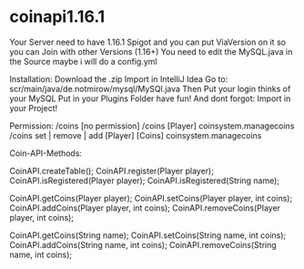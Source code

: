 # coinapi1.16.1

Your Server need to have 1.16.1 Spigot and you can put ViaVersion on it so you can Join with other Versions (1.16+)
You need to edit the MySQL.java in the Source maybe i will do a config.yml

Installation:
Download the .zip
Import in IntelliJ Idea
Go to: scr/main/java/de.notmirow/mysql/MySQl.java
Then Put your login thinks of your MySQL
Put in your Plugins Folder have fun!
And dont forgot: Import in your Project!

Permission:
/coins [no permission]
/coins [Player] coinsystem.managecoins
/coins set | remove | add [Player] [Coins] coinsystem.managecoins

Coin-API-Methods:

CoinAPI.createTable();
CoinAPI.register(Player player);
CoinAPI.isRegistered(Player player);
CoinAPI.isRegistered(String name);

CoinAPI.getCoins(Player player);
CoinAPI.setCoins(Player player, int coins);
CoinAPI.addCoins(Player player, int coins);
CoinAPI.removeCoins(Player player, int coins);

CoinAPI.getCoins(String name);
CoinAPI.setCoins(String name, int coins);
CoinAPI.addCoins(String name, int coins);
CoinAPI.removeCoins(String name, int coins);
